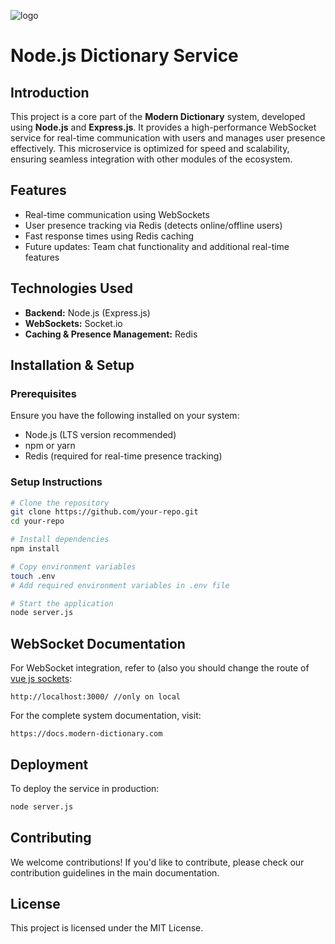 ![logo](https://github.com/user-attachments/assets/35ae7237-a1f6-4f48-98f3-9fa0ee6949cc)

# Node.js Dictionary Service

## Introduction
This project is a core part of the **Modern Dictionary** system, developed using **Node.js** and **Express.js**. It provides a high-performance WebSocket service for real-time communication with users and manages user presence effectively. This microservice is optimized for speed and scalability, ensuring seamless integration with other modules of the ecosystem.

## Features
- Real-time communication using WebSockets
- User presence tracking via Redis (detects online/offline users)
- Fast response times using Redis caching
- Future updates: Team chat functionality and additional real-time features

## Technologies Used
- **Backend:** Node.js (Express.js)
- **WebSockets:** Socket.io
- **Caching & Presence Management:** Redis

## Installation & Setup
### Prerequisites
Ensure you have the following installed on your system:
- Node.js (LTS version recommended)
- npm or yarn
- Redis (required for real-time presence tracking)

### Setup Instructions
```bash
# Clone the repository
git clone https://github.com/your-repo.git
cd your-repo

# Install dependencies
npm install

# Copy environment variables
touch .env
# Add required environment variables in .env file

# Start the application
node server.js
```

## WebSocket Documentation
For WebSocket integration, refer to (also you should change the route of [vue js sockets](https://github.com/modern-dictionary/main):
```
http://localhost:3000/ //only on local
```
For the complete system documentation, visit:
```
https://docs.modern-dictionary.com
```

## Deployment
To deploy the service in production:
```bash
node server.js
```

## Contributing
We welcome contributions! If you'd like to contribute, please check our contribution guidelines in the main documentation.

## License
This project is licensed under the MIT License.

